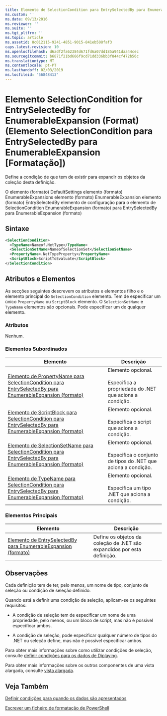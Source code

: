 ```yaml
---
title: Elemento de SelectionCondition para EntrySelectedBy para EnumerableExpansion (formato) | Documentos da Microsoft
ms.custom: ''
ms.date: 09/13/2016
ms.reviewer: ''
ms.suite: ''
ms.tgt_pltfrm: ''
ms.topic: article
ms.assetid: 8c012115-9241-4851-9015-841eb508faf3
caps.latest.revision: 10
ms.openlocfilehash: d6adf2fa62384d671fd6a07dd185a941daa44cec
ms.sourcegitcommit: b6871f21bd666f9cd71dd336bb3f844cf472b56c
ms.translationtype: MT
ms.contentlocale: pt-PT
ms.lasthandoff: 02/03/2019
ms.locfileid: "56848413"
---
```

# <a name="selectioncondition-element-for-entryselectedby-for-enumerableexpansion-format"></a>Elemento SelectionCondition for EntrySelectedBy for EnumerableExpansion (Format) (Elemento SelectionCondition para EntrySelectedBy para EnumerableExpansion [Formatação])

Define a condição de que tem de existir para expandir os objetos da coleção desta definição.

O elemento (formato) DefaultSettings elemento (formato) EnumerableExpansions elemento (formato) EnumerableExpansion elemento (formato) EntrySelectedBy elemento de configuração para o elemento de SelectionCondition EnumerableExpansion (formato) para EntrySelectedBy para EnumerableExpansion (formato)

## <a name="syntax"></a>Sintaxe

```xml
<SelectionCondition>
  <TypeName>Nameof.NetType</TypeName>
  <SelectionSetName>NameofSelectionSet</SelectionSetName>
  <PropertyName>.NetTypeProperty</PropertyName>
  <ScriptBlock>ScriptToEvaluate</ScriptBlock>
</SelectionCondition>
```

## <a name="attributes-and-elements"></a>Atributos e Elementos

As secções seguintes descrevem os atributos e elementos filho e o elemento principal do `SelectionCondition` elemento. Tem de especificar um único `PropertyName` ou `ScriptBlock` elemento. O `SelectionSetName` e `TypeName` elementos são opcionais. Pode especificar um de qualquer elemento.

### <a name="attributes"></a>Atributos

Nenhum.

### <a name="child-elements"></a>Elementos Subordinados

|Elemento|Descrição|
|-------------|-----------------|
|[Elemento de PropertyName para SelectionCondition para EntrySelectedBy para EnumerableExpansion (formato)](./propertyname-element-for-selectioncondition-for-entryselectedby-for-enumerableexpansion-format.md)|Elemento opcional.<br /><br /> Especifica a propriedade do .NET que aciona a condição.|
|[Elemento de ScriptBlock para SelectionCondition para EntrySelectedBy para EnumerableExpansion (formato)](./scriptblock-element-for-selectioncondition-for-entryselectedby-for-enumerableexpansion-format.md)|Elemento opcional.<br /><br /> Especifica o script que aciona a condição.|
|[Elemento de SelectionSetName para SelectionCondition para EntrySelectedBy para EnumerableExpansion (formato)](./selectionsetname-element-for-selectioncondition-for-entryselectedby-for-enumerableexpansion-format.md)|Elemento opcional.<br /><br /> Especifica o conjunto de tipos do .NET que aciona a condição.|
|[Elemento de TypeName para SelectionCondition para EntrySelectedBy para EnumerableExpansion (formato)](./typename-element-for-selectioncondition-for-entryselectedby-for-enumerableexpansion-format.md)|Elemento opcional.<br /><br /> Especifica um tipo .NET que aciona a condição.|

### <a name="parent-elements"></a>Elementos Principais

|Elemento|Descrição|
|-------------|-----------------|
|[Elemento de EntrySelectedBy para EnumerableExpansion (formato)](./entryselectedby-element-for-enumerableexpansion-format.md)|Define os objetos da coleção de .NET são expandidos por esta definição.|

## <a name="remarks"></a>Observações

Cada definição tem de ter, pelo menos, um nome de tipo, conjunto de seleção ou condição de seleção definido.

Quando está a definir uma condição de seleção, aplicam-se os seguintes requisitos:

- A condição de seleção tem de especificar um nome de uma propriedade, pelo menos, ou um bloco de script, mas não é possível especificar ambos.

- A condição de seleção, pode especificar qualquer número de tipos do .NET ou seleção define, mas não é possível especificar ambos.

Para obter mais informações sobre como utilizar condições de seleção, consulte [definir condições para os dados de Diplaying](./defining-conditions-for-displaying-data.md).

Para obter mais informações sobre os outros componentes de uma vista alargada, consulte [vista alargada](./creating-a-wide-view.md).

## <a name="see-also"></a>Veja Também

[Definir condições para quando os dados são apresentados](./defining-conditions-for-displaying-data.md)

[Escrever um ficheiro de formatação de PowerShell](./writing-a-powershell-formatting-file.md)
